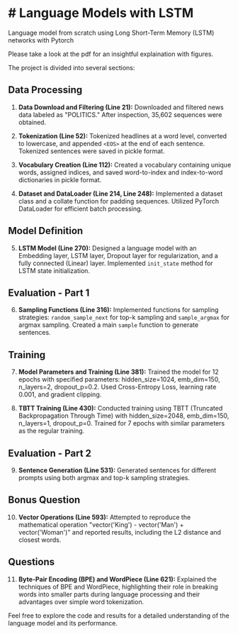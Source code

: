 # # Language Models with LSTM
Language model from scratch using Long Short-Term Memory (LSTM) networks with Pytorch

Please take a look at the pdf for an insightful explaination with figures.

The project is divided into several sections:

## Data Processing

1. **Data Download and Filtering (Line 21):** Downloaded and filtered news data labeled as "POLITICS." After inspection, 35,602 sequences were obtained.

2. **Tokenization (Line 52):** Tokenized headlines at a word level, converted to lowercase, and appended `<EOS>` at the end of each sentence. Tokenized sentences were saved in pickle format.

3. **Vocabulary Creation (Line 112):** Created a vocabulary containing unique words, assigned indices, and saved word-to-index and index-to-word dictionaries in pickle format.

4. **Dataset and DataLoader (Line 214, Line 248):** Implemented a dataset class and a collate function for padding sequences. Utilized PyTorch DataLoader for efficient batch processing.

## Model Definition

5. **LSTM Model (Line 270):** Designed a language model with an Embedding layer, LSTM layer, Dropout layer for regularization, and a fully connected (Linear) layer. Implemented `init_state` method for LSTM state initialization.

## Evaluation - Part 1

6. **Sampling Functions (Line 316):** Implemented functions for sampling strategies: `random_sample_next` for top-k sampling and `sample_argmax` for argmax sampling. Created a main `sample` function to generate sentences.

## Training

7. **Model Parameters and Training (Line 381):** Trained the model for 12 epochs with specified parameters: hidden_size=1024, emb_dim=150, n_layers=2, dropout_p=0.2. Used Cross-Entropy Loss, learning rate 0.001, and gradient clipping.

8. **TBTT Training (Line 430):** Conducted training using TBTT (Truncated Backpropagation Through Time) with hidden_size=2048, emb_dim=150, n_layers=1, dropout_p=0. Trained for 7 epochs with similar parameters as the regular training.

## Evaluation - Part 2

9. **Sentence Generation (Line 531):** Generated sentences for different prompts using both argmax and top-k sampling strategies.

## Bonus Question

10. **Vector Operations (Line 593):** Attempted to reproduce the mathematical operation "vector('King') - vector('Man') + vector('Woman')" and reported results, including the L2 distance and closest words.

## Questions

11. **Byte-Pair Encoding (BPE) and WordPiece (Line 621):** Explained the techniques of BPE and WordPiece, highlighting their role in breaking words into smaller parts during language processing and their advantages over simple word tokenization.

Feel free to explore the code and results for a detailed understanding of the language model and its performance.